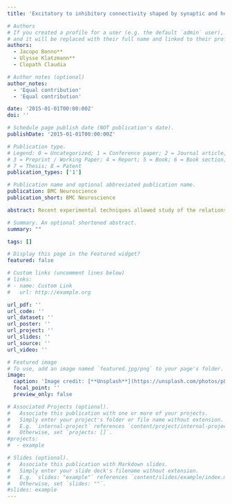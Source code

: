 ```yaml
---
title: 'Excitatory to inhibitory connectivity shaped by synaptic and homeostatic plasticity'

# Authors
# If you created a profile for a user (e.g. the default `admin` user), write the username (folder name) here
# and it will be replaced with their full name and linked to their profile.
authors:
  - Jacopo Bonno** 
  - Ulysse Klatzmann**
  - Clopath Claudia 

# Author notes (optional)
author_notes:
  - 'Equal contribution'
  - 'Equal contribution'

date: '2015-01-01T00:00:00Z'
doi: ''

# Schedule page publish date (NOT publication's date).
publishDate: '2015-01-01T00:00:00Z'

# Publication type.
# Legend: 0 = Uncategorized; 1 = Conference paper; 2 = Journal article;
# 3 = Preprint / Working Paper; 4 = Report; 5 = Book; 6 = Book section;
# 7 = Thesis; 8 = Patent
publication_types: ['1']

# Publication name and optional abbreviated publication name.
publication: BMC Neuroscience
publication_short: BMC Neuroscience

abstract: Recent experimental techniques allowed study of the relationship between neurons stimulus-preference and connectivity. In particular, in the layer II/III of primary visual cortex, it was shown that excitatory neurons with the same orientation preference have a high probability of being bidirectionally connected. However, the intracortical connectivity is only getting refined after eye-opening. We have recently hypothesized that this process is a result of experience-dependent plasticity, modelled by a Hebbian learning. In contrast to excitatory neurons, parvalbumin-expressing (PV) inhibitory cells are less input-specific. PV neurons receive excitatory inputs from neurons with different orientation preferences. In this work, we investigate the mechanism by which excitatory to inhibitory connections are formed (how) and their potential function (why) in a small recurrent network. We found that a model combining Hebbian learning with homeostatic plasticity, which allows PV neurons to spike at a high rate (i.e reproducing the fast-spiking intrinsic property of the cells), develops unspecific excitatory-to-inhibitory connections (Figure 1). We then tested the role of inhibition by simulating our model with and without inhibition after learning convergence. We found that inhibition ensures less fluctuation of the synaptic weights over time, hence stabilizes the network. We therefore propose that unspecific excitatory to PV connections can be a result of the intrinsic homeostatic property of PV neurons, and can allow the network to be more stable. 

# Summary. An optional shortened abstract.
summary: "" 

tags: []

# Display this page in the Featured widget?
featured: false

# Custom links (uncomment lines below)
# links:
# - name: Custom Link
#   url: http://example.org

url_pdf: ''
url_code: ''
url_dataset: ''
url_poster: ''
url_project: ''
url_slides: ''
url_source: ''
url_video: ''

# Featured image
# To use, add an image named `featured.jpg/png` to your page's folder.
image:
  caption: 'Image credit: [**Unsplash**](https://unsplash.com/photos/pLCdAaMFLTE)'
  focal_point: ''
  preview_only: false

# Associated Projects (optional).
#   Associate this publication with one or more of your projects.
#   Simply enter your project's folder or file name without extension.
#   E.g. `internal-project` references `content/project/internal-project/index.md`.
#   Otherwise, set `projects: []`.
#projects:
#  - example

# Slides (optional).
#   Associate this publication with Markdown slides.
#   Simply enter your slide deck's filename without extension.
#   E.g. `slides: "example"` references `content/slides/example/index.md`.
#   Otherwise, set `slides: ""`.
#slides: example
---
```

